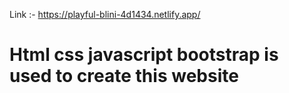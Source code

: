 Link :- https://playful-blini-4d1434.netlify.app/

# Html css javascript bootstrap is used to create this website
